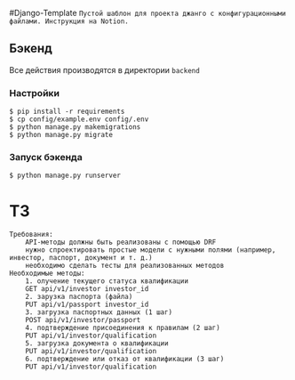 #Django-Template 
``
Пустой шаблон для проекта джанго с конфигурационными файлами.
Инструкция на Notion.
``

## Бэкенд
 Все действия производятся в директории `backend`
 
### Настройки
```
$ pip install -r requirements
$ cp config/example.env config/.env
$ python manage.py makemigrations
$ python manage.py migrate
```

### Запуск бэкенда

```
$ python manage.py runserver
```

# ТЗ
```
Требования:
    API-методы должны быть реализованы с помощью DRF
    нужно спроектировать простые модели с нужными полями (например, инвестор, паспорт, документ и т. д.)
    необходимо сделать тесты для реализованных методов
Необходимые методы:
    1. олучение текущего статуса квалификации
    GET api/v1/investor investor_id
    2. зарузка паспорта (файла)
    PUT api/v1/passport investor_id
    3. загрузка паспортных данных (1 шаг)
    POST api/v1/investor/passport
    4. подтверждение присоединения к правилам (2 шаг)
    PUT api/v1/investor/qualification
    5. загрузка документа о квалификации
    PUT api/v1/investor/qualification
    6. подтверждение или отказ от квалификации (3 шаг) 
    PUT api/v1/investor/qualification
```
